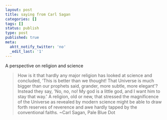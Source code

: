 ```yaml
---
layout: post
title: saying from Carl Sagan
categories: []
tags: []
status: publish
type: post
published: true
meta:
  aktt_notify_twitter: 'no'
  _edit_last: '1'
---
```

A perspective on religion and science

> How is it that hardly any major religion has looked at science and concluded, 'This is better than we thought! That Universe is much bigger than our prophets said, grander, more subtle, more elegant'? Instead they say, 'No, no, no! My god is a little god, and I want him to stay that way.' A religion, old or new, that stressed the magnificence of the Universe as revealed by modern science might be able to draw forth reserves of reverence and awe hardly tapped by the conventional faiths. ~Carl Sagan, Pale Blue Dot
